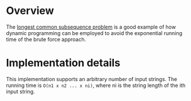 # Overview
The [longest common subsequence problem](https://en.wikipedia.org/wiki/Longest_common_subsequence_problem) is a good example of how dynamic programming can be employed to avoid the exponential running time of the brute force approach.

# Implementation details
This implementation supports an arbitrary number of input strings. The running time is <code>O(n1 x n2 ... x ni)</code>, where ni is the string length of the ith input string.
